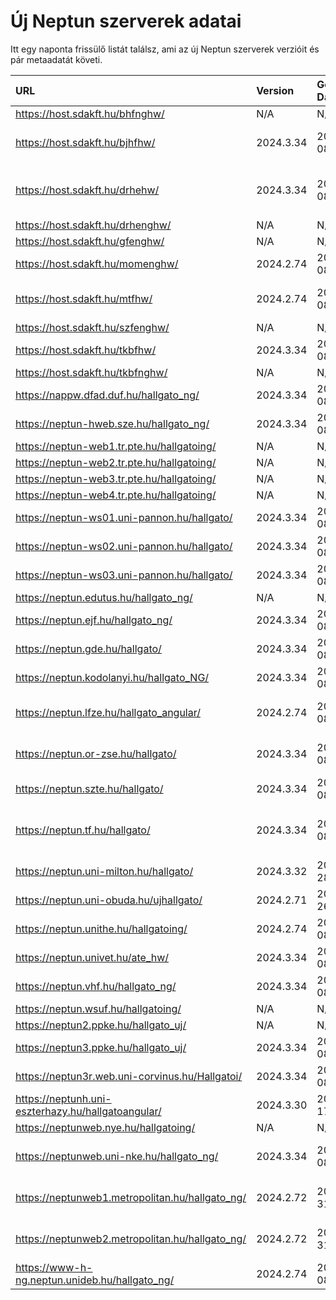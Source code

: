 # Új Neptun szerverek adatai

Itt egy naponta frissülő listát találsz, ami az új Neptun szerverek verzióit és pár metaadatát követi.

| URL                                                | Version   | Generation Date     | Organization Name                             | Captcha Required |
|:-------------------------------------------------|:--------|:------------------|:--------------------------------------------|:---------------|
| https://host.sdakft.hu/bhfnghw/                    | N/A       | N/A                 | N/A                                           | N/A              |
| https://host.sdakft.hu/bjhfhw/                     | 2024.3.34 | 2025-04-08T13:07:13 | Brenner János Hittudományi Főiskola           | 3                |
| https://host.sdakft.hu/drhehw/                     | 2024.3.34 | 2025-04-08T13:07:13 | Debreceni Református Hittudományi Egyetem     | 3                |
| https://host.sdakft.hu/drhenghw/                   | N/A       | N/A                 | N/A                                           | N/A              |
| https://host.sdakft.hu/gfenghw/                    | N/A       | N/A                 | N/A                                           | N/A              |
| https://host.sdakft.hu/momenghw/                   | 2024.2.74 | 2025-04-08T12:45:52 | Moholy-Nagy Művészeti Egyetem                 | 3                |
| https://host.sdakft.hu/mtfhw/                      | 2024.2.74 | 2025-04-08T12:45:52 | Magyar Táncművészeti Egyetem                  | 3                |
| https://host.sdakft.hu/szfenghw/                   | N/A       | N/A                 | N/A                                           | N/A              |
| https://host.sdakft.hu/tkbfhw/                     | 2024.3.34 | 2025-04-08T13:07:13 | A Tan Kapuja Buddhista Főiskola               | 3                |
| https://host.sdakft.hu/tkbfnghw/                   | N/A       | N/A                 | N/A                                           | N/A              |
| https://nappw.dfad.duf.hu/hallgato_ng/             | 2024.3.34 | 2025-04-08T13:07:13 | Dunaújvárosi Egyetem                          | 3                |
| https://neptun-hweb.sze.hu/hallgato_ng/            | 2024.3.34 | 2025-04-08T13:07:13 | Széchenyi István Egyetem                      | 3                |
| https://neptun-web1.tr.pte.hu/hallgatoing/         | N/A       | N/A                 | N/A                                           | N/A              |
| https://neptun-web2.tr.pte.hu/hallgatoing/         | N/A       | N/A                 | N/A                                           | N/A              |
| https://neptun-web3.tr.pte.hu/hallgatoing/         | N/A       | N/A                 | N/A                                           | N/A              |
| https://neptun-web4.tr.pte.hu/hallgatoing/         | N/A       | N/A                 | N/A                                           | N/A              |
| https://neptun-ws01.uni-pannon.hu/hallgato/        | 2024.3.34 | 2025-04-08T13:07:13 | Pannon Egyetem                                | 3                |
| https://neptun-ws02.uni-pannon.hu/hallgato/        | 2024.3.34 | 2025-04-08T13:07:13 | Pannon Egyetem                                | 3                |
| https://neptun-ws03.uni-pannon.hu/hallgato/        | 2024.3.34 | 2025-04-08T13:07:13 | Pannon Egyetem                                | 3                |
| https://neptun.edutus.hu/hallgato_ng/              | N/A       | N/A                 | N/A                                           | N/A              |
| https://neptun.ejf.hu/hallgato_ng/                 | 2024.3.34 | 2025-04-08T13:07:13 | Eötvös József Főiskola                        | 3                |
| https://neptun.gde.hu/hallgato/                    | 2024.3.34 | 2025-04-08T13:07:13 | Gábor Dénes Egyetem                           | 3                |
| https://neptun.kodolanyi.hu/hallgato_NG/           | 2024.3.34 | 2025-04-08T13:07:13 | Kodolányi János Egyetem                       | 1                |
| https://neptun.lfze.hu/hallgato_angular/           | 2024.2.74 | 2025-04-08T12:45:52 | Liszt Ferenc Zeneművészeti Egyetem            | 3                |
| https://neptun.or-zse.hu/hallgato/                 | 2024.3.34 | 2025-04-08T13:07:13 | Országos Rabbiképző - Zsidó Egyetem           | 3                |
| https://neptun.szte.hu/hallgato/                   | 2024.3.34 | 2025-04-08T13:07:13 | Szegedi Tudományegyetem                       | 3                |
| https://neptun.tf.hu/hallgato/                     | 2024.3.34 | 2025-04-08T13:07:13 | Magyar Testnevelési és Sporttudományi Egyetem | 3                |
| https://neptun.uni-milton.hu/hallgato/             | 2024.3.32 | 2025-03-28T13:03:47 | Milton Friedman Egyetem                       | 3                |
| https://neptun.uni-obuda.hu/ujhallgato/            | 2024.2.71 | 2025-03-26T10:54:36 | Óbudai Egyetem                                | 3                |
| https://neptun.unithe.hu/hallgatoing/              | 2024.2.74 | 2025-04-08T12:45:52 | Tokaj-Hegyalja Egyetem                        | 1                |
| https://neptun.univet.hu/ate_hw/                   | 2024.3.34 | 2025-04-08T13:07:13 | Állatorvostudományi Egyetem                   | 3                |
| https://neptun.vhf.hu/hallgato_ng/                 | 2024.3.34 | 2025-04-08T13:07:13 | Veszprémi Érseki Főiskola                     | 3                |
| https://neptun.wsuf.hu/hallgatoing/                | N/A       | N/A                 | N/A                                           | N/A              |
| https://neptun2.ppke.hu/hallgato_uj/               | N/A       | N/A                 | N/A                                           | N/A              |
| https://neptun3.ppke.hu/hallgato_uj/               | 2024.3.34 | 2025-04-08T13:07:13 | Pázmány Péter Katolikus Egyetem               | 3                |
| https://neptun3r.web.uni-corvinus.hu/Hallgatoi/    | 2024.3.34 | 2025-04-08T13:07:13 | Budapesti Corvinus Egyetem                    | 3                |
| https://neptunh.uni-eszterhazy.hu/hallgatoangular/ | 2024.3.30 | 2025-03-17T13:25:05 | Eszterházy Károly Katolikus Egyetem           | 3                |
| https://neptunweb.nye.hu/hallgatoing/              | N/A       | N/A                 | N/A                                           | N/A              |
| https://neptunweb.uni-nke.hu/hallgato_ng/          | 2024.3.34 | 2025-04-08T13:07:13 | Nemzeti Közszolgálati Egyetem                 | 3                |
| https://neptunweb1.metropolitan.hu/hallgato_ng/    | 2024.2.72 | 2025-03-31T14:38:56 | Budapesti Metropolitan Egyetem                | 3                |
| https://neptunweb2.metropolitan.hu/hallgato_ng/    | 2024.2.72 | 2025-03-31T14:38:56 | Budapesti Metropolitan Egyetem                | 3                |
| https://www-h-ng.neptun.unideb.hu/hallgato_ng/     | 2024.2.74 | 2025-04-08T12:45:52 | Debreceni Egyetem                             | 3                |